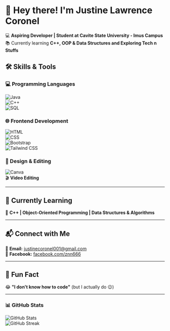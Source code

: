 # 👋 Hey there! I'm Justine Lawrence Coronel  

💻 **Aspiring Developer | Student at Cavite State University - Imus Campus**  
📚 Currently learning **C++, OOP & Data Structures and Exploring Tech n Stuffs**  

## 🛠️ Skills & Tools  

### **💻 Programming Languages**  
![Java](https://img.shields.io/badge/Java-007396?style=for-the-badge&logo=java&logoColor=white)  
![C++](https://img.shields.io/badge/C++-00599C?style=for-the-badge&logo=c%2B%2B&logoColor=white)  
![SQL](https://img.shields.io/badge/SQL-4479A1?style=for-the-badge&logo=postgresql&logoColor=white)  

### **🌐 Frontend Development**  
![HTML](https://img.shields.io/badge/HTML5-E34F26?style=for-the-badge&logo=html5&logoColor=white)  
![CSS](https://img.shields.io/badge/CSS3-1572B6?style=for-the-badge&logo=css3&logoColor=white)  
![Bootstrap](https://img.shields.io/badge/Bootstrap-7952B3?style=for-the-badge&logo=bootstrap&logoColor=white)  
![Tailwind CSS](https://img.shields.io/badge/TailwindCSS-38B2AC?style=for-the-badge&logo=tailwind-css&logoColor=white)  

### **🎨 Design & Editing**  
![Canva](https://img.shields.io/badge/Canva-00C4CC?style=for-the-badge&logo=canva&logoColor=white)  
🎬 **Video Editing**  

---

## 🚀 Currently Learning  
📌 **C++ | Object-Oriented Programming | Data Structures & Algorithms**  

---

## 📬 Connect with Me  
📧 **Email:** [justinecoronel001@gmail.com](mailto:justinecoronel001@gmail.com)  
📘 **Facebook:** [facebook.com/znn666](https://facebook.com/znn666)  

---

## 🎯 Fun Fact  
😂 **"I don't know how to code"** (but I actually do 😉)  

---

### **📊 GitHub Stats**  
![GitHub Stats](https://github-readme-stats.vercel.app/api?username=zenn0001&show_icons=true&theme=tokyonight)  
![GitHub Streak](https://streak-stats.demolab.com?user=zenn0001&theme=radical&hide_border=true)  
